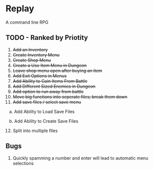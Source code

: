 # Replay

A command line RPG

## TODO - Ranked by Priotity

1. <del>Add an Inventory</del>
2. <del>Create Inventory Menu</del>
3. <del>Create Shop Menu</del>
4. <del>Create a Use Item Menu in Dungeon</del>
5. <del>Leave shop menu open after buying an item</del>
6. <del>Add Exit Options in Menus</del>
7. <del>Add Ability to Gain Items From Battle</del>
8. <del>Add Different Sized Enemies in Dungeon</del>
9. <del>Add option to run away from battle</del>
10. <del>Move big functions into seperate files; break them down</del>
11. <del>Add save files / select save menu</del>

&nbsp;&nbsp; a. Add Ability to Load Save Files

&nbsp;&nbsp; b. Add Ability to Create Save Files

12. Split into multiple files

## Bugs
1. Quickly spamming a number and enter will lead to automatic menu selections

